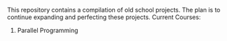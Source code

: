 This repository contains a compilation of old school projects. The plan is to continue expanding and perfecting these projects.
Current Courses:
1) Parallel Programming
